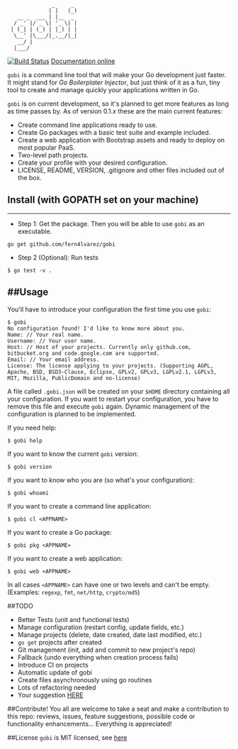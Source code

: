 ```
              _     _ 
             | |   (_)
   __ _  ___ | |__  _ 
  / _' |/ _ \| '_ \| |
 | (_| | (_) | |_) | |
  \__' |\___/|_.__/|_|
   __/ |              
  |___/
```

[![Build Status](https://drone.io/github.com/fern4lvarez/gobi/status.png)](https://drone.io/github.com/fern4lvarez/gobi/latest) 
[Documentation online](http://godoc.org/github.com/fern4lvarez/gobi)

`gobi` is a command line tool that will make your Go development just faster. 
It might stand for *Go Boilerplater Injector*, but just think of it as a fun, tiny tool to create and manage quickly your applications written in Go.

`gobi` is on current development, so it's planned to get more features as long as time passes by. As of version 0.1.x these are the main current features:

* Create command line applications ready to use.
* Create Go packages with a basic test suite and example included.
* Create a web application with Bootstrap assets and ready to deploy on most popular PaaS.
* Two-level path projects.
* Create your profile with your desired configuration.
* LICENSE, README, VERSION, .gitignore and other files included out of the box.


## Install (with GOPATH set on your machine)
----------

* Step 1: Get the package. Then you will be able to use `gobi` as an executable. 

```
go get github.com/fern4lvarez/gobi
```

* Step 2 (Optional): Run tests

```
$ go test -v .
```

##Usage
-------

You'll have to introduce your configuration the first time you use `gobi`:
```
$ gobi
No configuration found! I'd like to know more about you. 
Name: // Your real name.
Username: // Your user name.
Host: // Host of your projects. Currently only github.com, bitbucket.org and code.google.com are supported.
Email: // Your email address.
License: The license applying to your projects. (Supporting AGPL, Apache, BSD, BSD3-Clause, Eclipse, GPLv2, GPLv3, LGPLv2.1, LGPLv3, MIT, Mozilla, PublicDomain and no-license)
```

A file called `.gobi.json` will be created on your `$HOME` directory containing all your configuration. If you want to restart your configuration, you have to remove this file and execute `gobi` again. Dynamic management of the configuration is planned to be implemented.

If you need help:
```
$ gobi help
```

If you want to know the current `gobi` version:
```
$ gobi version
```

If you want to know who you are (so what's your configuration):
```
$ gobi whoami
```

If you want to create a command line application:
```
$ gobi cl <APPNAME>
```

If you want to create a Go package:
```
$ gobi pkg <APPNAME>
```

If you want to create a web application:
```
$ gobi web <APPNAME>
```

In all cases `<APPNAME>` can have one or two levels and can't be empty. (Examples: `regexp`, `fmt`, `net/http`, `crypto/md5`)


##TODO
* Better Tests (unit and functional tests)
* Manage configuration (restart config, update fields, etc.)
* Manage projects (delete, date created, date last modified, etc.)
* `go get` projects after created
* Git management (init, add and commit to new project's repo)
* Fallback (undo everything when creation process fails)
* Introduce CI on projects
* Automatic update of gobi
* Create files asynchronously using go routines
* Lots of refactoring needed
* Your suggestion [HERE](https://github.com/fern4lvarez/gobi/issues)


##Contribute!
You all are welcome to take a seat and make a contribution to this repo: reviews, issues, feature suggestions, possible code or functionality enhancements... Everything is appreciated!


##License
`gobi` is MIT licensed, see [here](https://github.com/fern4lvarez/gobi/blob/master/LICENSE)